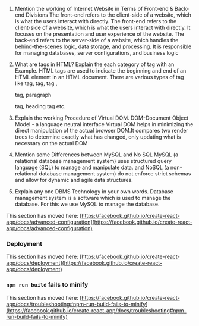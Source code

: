 1) Mention the working of Internet Website in Terms of Front-end & Back-end Divisions 
The front-end refers to the client-side of a website, which is what the users interact with directly. The front-end refers to the client-side of a website, which is what the users interact with directly. It focuses on the presentation and user experience of the website.
The back-end refers to the server-side of a website, which handles the behind-the-scenes logic, data storage, and processing. It is responsible for managing databases, server configurations, and business logic

2) What are tags in HTML? Explain the each category of tag with an Example. 
HTML tags are used to indicate the beginning and end of an HTML element in an HTML document. There are various types of tag like <head> tag, <html> tag, <body> tag , <div> tag, paragraph <p> tag, heading <h> tag etc.

3) Explain the working Procedure of Virtual DOM. 
DOM-Document Object Model - a language neutral interface
Virtual DOM helps in minimizing the direct manipulation of the actual browser DOM.It compares two render trees to determine exactly what has changed, only updating what is necessary on the actual DOM

4) Mention some Differences between MySQL and No SQL 
MySQL (a relational database management system) uses structured query language (SQL) to manage and manipulate data. and NoSQL (a non-relational database management system) do not enforce strict schemas and allow for dynamic and agile data structures.

5) Explain any one DBMS Technology in your own words. 
Database management system is a software which is used to manage the database. For this we use MySQL to manage the database.

This section has moved here: [https://facebook.github.io/create-react-app/docs/advanced-configuration](https://facebook.github.io/create-react-app/docs/advanced-configuration)

### Deployment

This section has moved here: [https://facebook.github.io/create-react-app/docs/deployment](https://facebook.github.io/create-react-app/docs/deployment)

### `npm run build` fails to minify

This section has moved here: [https://facebook.github.io/create-react-app/docs/troubleshooting#npm-run-build-fails-to-minify](https://facebook.github.io/create-react-app/docs/troubleshooting#npm-run-build-fails-to-minify)
